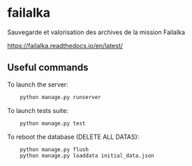 # failalka
Sauvegarde et valorisation des archives de la mission Failalka

https://failalka.readthedocs.io/en/latest/

## Useful commands


To launch the server:
```bash
    python manage.py runserver
```

To launch tests suite:
```bash
    python manage.py test
```

To reboot the database (DELETE ALL DATAS):
```bash
    python manage.py flush
    python manage.py loaddata initial_data.json
```